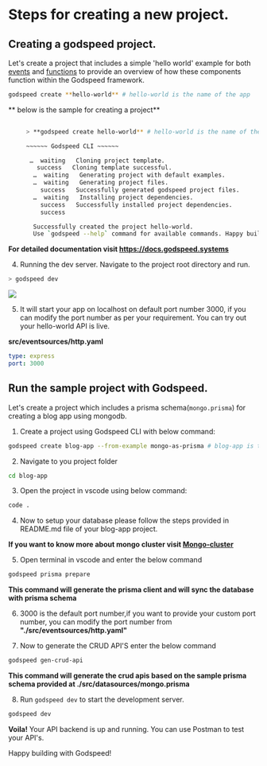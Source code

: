 # Steps for creating a new project.
## Creating a godspeed project.
Let's create a project that includes a simple 'hello world' example for both [events](/docs/events/overview.md) and [functions](/docs/workflows/overview.md) to provide an overview of how these components function within the Godspeed framework.

```bash
godspeed create **hello-world** # hello-world is the name of the app
```

** below is the sample for creating a project** 
    
```bash
   
     > **godspeed create hello-world** # hello-world is the name of the app

     ~~~~~~ Godspeed CLI ~~~~~~

      …  waiting   Cloning project template.
        success   Cloning template successful.
       …  waiting   Generating project with default examples.
       …  waiting   Generating project files.
         success   Successfully generated godspeed project files.
       …  waiting   Installing project dependencies.
         success   Successfully installed project dependencies.
         success   

       Successfully created the project hello-world.
       Use `godspeed --help` command for available commands. Happy building microservices with Godspeed!. 

```

  **For detailed documentation visit <https://docs.godspeed.systems>**


     
4. Running the dev server. Navigate to the project root directory and run.

```bash
> godspeed dev
```
<img src="https://ik.imagekit.io/pavanKillada/image.png_ex=6514249e&is=6512d31e&hm=c7228638c9cb7932b705b9c010c42ddaa8b77ce9a74bfe93e60c3aff9993cba2&=&width=817&height=460?updatedAt=1695732924855"/>

5. It will start your app on localhost on default port number 3000, if you can modify the port number as per your requirement. You can try out your hello-world API is live.

**src/eventsources/http.yaml**
```yaml
type: express
port: 3000
```


## Run the sample project with Godspeed.
Let's create a project which includes a prisma schema(`mongo.prisma`) for creating a blog app using mongodb.

1. Create a project using Godspeed CLI with below command:

```bash
godspeed create blog-app --from-example mongo-as-prisma # blog-app is the name of the app
```

2. Navigate to you project folder

```bash
cd blog-app
```

3. Open the project in vscode using below command:

```bash
code .
```

4. Now to setup your database please follow the steps provided in README.md file of your blog-app project.

**If you want to know more about mongo cluster visit [Mongo-cluster](https://www.mongodb.com/docs/guides/atlas/cluster/)**


5. Open terminal in vscode and enter the below command

```bash
godspeed prisma prepare
```
**This command will generate the prisma client and will sync the database with prisma schema**

6. 3000 is the default port number,if you want to provide your custom port number, you can modify the port number from **"./src/eventsources/http.yaml"**

7. Now to generate the CRUD API'S enter the below command

```bash
godspeed gen-crud-api
```
**This command will generate the crud apis based on the sample prisma schema provided at ./src/datasources/mongo.prisma**

8. Run `godspeed dev` to start the development server.

```bash
godspeed dev
```

**Voila!** Your API backend is up and running. You can use Postman to test your API's.

Happy building with Godspeed!

